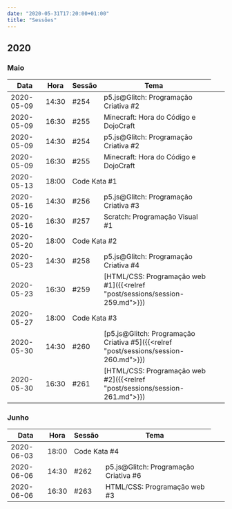 ```yaml
---
date: "2020-05-31T17:20:00+01:00"
title: "Sessões"
---
```


## 2020
### Maio

<style>
table th:first-of-type {
    width: 18%;
}
table th:nth-of-type(2) {
    width: 10%;
}
table th:nth-of-type(3) {
    width: 13%;
}
table th:nth-of-type(4) {
    width: 60%;
}
</style>

| Data       | Hora  | Sessão | Tema                                  |
|------------|-------|--------|---------------------------------------|
| 2020-05-09 | 14:30 |  #254  | p5.js@Glitch: Programação Criativa #2 |
| 2020-05-09 | 16:30 |  #255  | Minecraft: Hora do Código e DojoCraft |
| 2020-05-09 | 14:30 |  #254  | p5.js@Glitch: Programação Criativa #2 |
| 2020-05-09 | 16:30 |  #255  | Minecraft: Hora do Código e DojoCraft |
| 2020-05-13 | 18:00 <td colspan=2>Code Kata #1</td>
| 2020-05-16 | 14:30 |  #256  | p5.js@Glitch: Programação Criativa #3 |
| 2020-05-16 | 16:30 |  #257  | Scratch: Programação Visual #1        |
| 2020-05-20 | 18:00 <td colspan=2>Code Kata #2</td>
| 2020-05-23 | 14:30 |  #258  | p5.js@Glitch: Programação Criativa #4 |
| 2020-05-23 | 16:30 |  #259  | [HTML/CSS: Programação web #1]({{<relref "post/sessions/session-259.md">}}) |
| 2020-05-27 | 18:00 <td colspan=2>Code Kata #3</td>
| 2020-05-30 | 14:30 |  #260  | [p5.js@Glitch: Programação Criativa #5]({{<relref "post/sessions/session-260.md">}})
| 2020-05-30 | 16:30 |  #261  | [HTML/CSS: Programação web #2]({{<relref "post/sessions/session-261.md">}})

### Junho
| Data       | Hora  | Sessão | Tema                                  |
|------------|-------|--------|---------------------------------------|
| 2020-06-03 | 18:00 <td colspan=2>Code Kata #4</td>
| 2020-06-06 | 14:30 |  #262  | p5.js@Glitch: Programação Criativa #6 |
| 2020-06-06 | 16:30 |  #263  | HTML/CSS: Programação web #3          |
